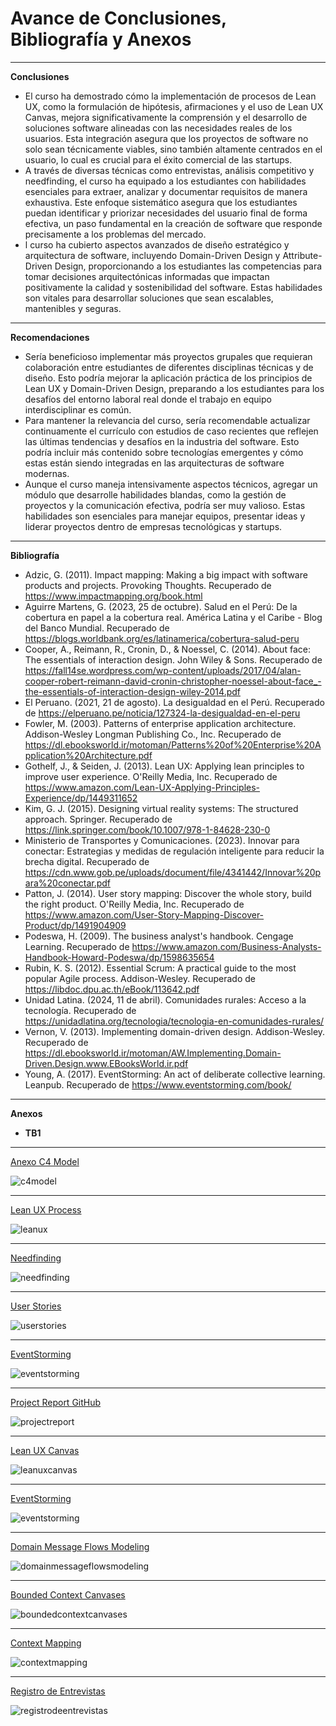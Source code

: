 # Avance de Conclusiones, Bibliografía y Anexos
---
**Conclusiones**
- El curso ha demostrado cómo la implementación de procesos de Lean UX, como la formulación de hipótesis, afirmaciones y el uso de Lean UX Canvas, mejora significativamente la comprensión y el desarrollo de soluciones software alineadas con las necesidades reales de los usuarios. Esta integración asegura que los proyectos de software no solo sean técnicamente viables, sino también altamente centrados en el usuario, lo cual es crucial para el éxito comercial de las startups.
- A través de diversas técnicas como entrevistas, análisis competitivo y needfinding, el curso ha equipado a los estudiantes con habilidades esenciales para extraer, analizar y documentar requisitos de manera exhaustiva. Este enfoque sistemático asegura que los estudiantes puedan identificar y priorizar necesidades del usuario final de forma efectiva, un paso fundamental en la creación de software que responde precisamente a los problemas del mercado.
- l curso ha cubierto aspectos avanzados de diseño estratégico y arquitectura de software, incluyendo Domain-Driven Design y Attribute-Driven Design, proporcionando a los estudiantes las competencias para tomar decisiones arquitectónicas informadas que impactan positivamente la calidad y sostenibilidad del software. Estas habilidades son vitales para desarrollar soluciones que sean escalables, mantenibles y seguras.

---
**Recomendaciones**
- Sería beneficioso implementar más proyectos grupales que requieran colaboración entre estudiantes de diferentes disciplinas técnicas y de diseño. Esto podría mejorar la aplicación práctica de los principios de Lean UX y Domain-Driven Design, preparando a los estudiantes para los desafíos del entorno laboral real donde el trabajo en equipo interdisciplinar es común.
- Para mantener la relevancia del curso, sería recomendable actualizar continuamente el currículo con estudios de caso recientes que reflejen las últimas tendencias y desafíos en la industria del software. Esto podría incluir más contenido sobre tecnologías emergentes y cómo estas están siendo integradas en las arquitecturas de software modernas.
- Aunque el curso maneja intensivamente aspectos técnicos, agregar un módulo que desarrolle habilidades blandas, como la gestión de proyectos y la comunicación efectiva, podría ser muy valioso. Estas habilidades son esenciales para manejar equipos, presentar ideas y liderar proyectos dentro de empresas tecnológicas y startups.

---
**Bibliografía**
- Adzic, G. (2011). Impact mapping: Making a big impact with software products and projects. Provoking Thoughts. Recuperado de https://www.impactmapping.org/book.html
- Aguirre Martens, G. (2023, 25 de octubre). Salud en el Perú: De la cobertura en papel a la cobertura real. América Latina y el Caribe - Blog del Banco Mundial. Recuperado de https://blogs.worldbank.org/es/latinamerica/cobertura-salud-peru
- Cooper, A., Reimann, R., Cronin, D., & Noessel, C. (2014). About face: The essentials of interaction design. John Wiley & Sons. Recuperado de https://fall14se.wordpress.com/wp-content/uploads/2017/04/alan-cooper-robert-reimann-david-cronin-christopher-noessel-about-face_-the-essentials-of-interaction-design-wiley-2014.pdf
- El Peruano. (2021, 21 de agosto). La desigualdad en el Perú. Recuperado de https://elperuano.pe/noticia/127324-la-desigualdad-en-el-peru
- Fowler, M. (2003). Patterns of enterprise application architecture. Addison-Wesley Longman Publishing Co., Inc. Recuperado de https://dl.ebooksworld.ir/motoman/Patterns%20of%20Enterprise%20Application%20Architecture.pdf
- Gothelf, J., & Seiden, J. (2013). Lean UX: Applying lean principles to improve user experience. O'Reilly Media, Inc. Recuperado de https://www.amazon.com/Lean-UX-Applying-Principles-Experience/dp/1449311652
- Kim, G. J. (2015). Designing virtual reality systems: The structured approach. Springer. Recuperado de https://link.springer.com/book/10.1007/978-1-84628-230-0
- Ministerio de Transportes y Comunicaciones. (2023). Innovar para conectar: Estrategias y medidas de regulación inteligente para reducir la brecha digital. Recuperado de https://cdn.www.gob.pe/uploads/document/file/4341442/Innovar%20para%20conectar.pdf
- Patton, J. (2014). User story mapping: Discover the whole story, build the right product. O'Reilly Media, Inc. Recuperado de https://www.amazon.com/User-Story-Mapping-Discover-Product/dp/1491904909
- Podeswa, H. (2009). The business analyst's handbook. Cengage Learning. Recuperado de https://www.amazon.com/Business-Analysts-Handbook-Howard-Podeswa/dp/1598635654
- Rubin, K. S. (2012). Essential Scrum: A practical guide to the most popular Agile process. Addison-Wesley. Recuperado de https://libdoc.dpu.ac.th/eBook/113642.pdf
- Unidad Latina. (2024, 11 de abril). Comunidades rurales: Acceso a la tecnología. Recuperado de https://unidadlatina.org/tecnologia/tecnologia-en-comunidades-rurales/
- Vernon, V. (2013). Implementing domain-driven design. Addison-Wesley. Recuperado de https://dl.ebooksworld.ir/motoman/AW.Implementing.Domain-Driven.Design.www.EBooksWorld.ir.pdf
- Young, A. (2017). EventStorming: An act of deliberate collective learning. Leanpub. Recuperado de https://www.eventstorming.com/book/

---
**Anexos**

- **TB1**

---

[Anexo C4 Model](https://c4model.com/)

![c4model](./assets/anexos/c4model.png)

---

[Lean UX Process](https://link.springer.com/chapter/10.1007/978-3-030-58817-5_37)

![leanux](./assets/anexos/leanux.png)

---

[Needfinding](https://www.cambridge.org/core/journals/proceedings-of-the-design-society/article/needfinding-practice-enhancing-students-problem-framing-skills-through-iterative-observation-for-business-innovation/62607D2BB63421821769202E85BA6DCA)

![needfinding](./assets/anexos/needfinding.png)

---

[User Stories](https://link.springer.com/chapter/10.1007/978-3-319-30282-9_14)

![userstories](./assets/anexos/userstories.png)

---

[EventStorming](https://d1wqtxts1xzle7.cloudfront.net/59311660/Event_Storming_Case_Studies20190519-70833-1rtyiru-libre.pdf?1558264829=&response-content-disposition=inline%3B+filename%3DIntroducing_EventStorming_An_act_of_Deli.pdf&Expires=1719486406&Signature=goFX~KXlwLGqUrkm4nigVK7QIvlMN~U5Ayzr18djq7bITp6LtYmIqaKlogw4SuMkH1fNHenSdCyHHqie2W9wKvxK1kc0kNGfp-Gaf7aQgdE-ejHbSWKZsPOcJkvt9g4uYJx8u8LmoDFGAfmsyF0mtTXJkDbqAmLvb4d-wbrIV2T6i~V06-yMnZXw4iz5t6w6b0MeQiYF4LhGPd8KQbqGKmkk-~DXOSeEvfjzPRnOXGcveMWJWyATr9KKC47JtgUC3kR59P4oWx4e-l~tj8xwAuVJjirWCBIencguF3FU~wR32dBkV4jnUk0fABgNlWKO4u7rEtfJTK7Vovvrp5rrgQ__&Key-Pair-Id=APKAJLOHF5GGSLRBV4ZA)

![eventstorming](./assets/anexos/eventstorming.png)

---

[Project Report GitHub](https://github.com/IDBlock-WX83/SecureID-reports)

![projectreport](./assets/anexos/projectreport.png)

---

[Lean UX Canvas](https://miro.com/welcomeonboard/SXh4SWJrRVd6RW5VSHpBbFRFdWx5NTJIMFZyY1FnU21yaTNSUlU3aE5yT0hqNHZSN2dOczdXV3FMcFlGcDBHT3wzNDU4NzY0NTYyODY2NDM1MDk4fDI=?share_link_id=430777082355)

![leanuxcanvas](./assets/1.2.2.4LeanUXCanvas/LeanUXCanvas.jpg)

---

[EventStorming](https://miro.com/app/board/uXjVKjwtUkA=/?share_link_id=781413633439)

![eventstorming](./assets/anexos/eventstormingidblock.png)

---

[Domain Message Flows Modeling](https://miro.com/app/board/uXjVM6QV_5Q=/?share_link_id=720006541665)

![domainmessageflowsmodeling](./assets/anexos/domainmessageflowsmodeling.png)

---

[Bounded Context Canvases](https://miro.com/app/board/uXjVM6QV_5Q=/?share_link_id=391390025740)

![boundedcontextcanvases](./assets/anexos/boundedcontextcanvases.png)

---

[Context Mapping](https://miro.com/app/board/uXjVKjwtUkA=/?share_link_id=864873335225)

![contextmapping](./assets/anexos/boundedcontextcanvases.png)

---

[Registro de Entrevistas](https://upcedupe-my.sharepoint.com/:v:/g/personal/u20211c186_upc_edu_pe/EdFBEmWyZMNNvyPcjHQ5mlIBomxvcuanNdfn_DJd41cYSQ?e=Rhbwcd)

![registrodeentrevistas](./assets/anexos/registrodeentrevistas.png)